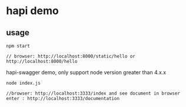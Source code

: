 # hapi demo

## usage

```
npm start

// browser: http://localhost:8000/static/hello or http://localhost:8000/hello
```

hapi-swagger demo, only support node version greater than 4.x.x

```
node index.js

//browser: http://localhost:3333/index and see document in browser enter : http://localhost:3333/documentation
```

